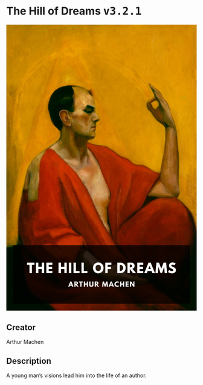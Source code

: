 
# The Hill of Dreams <kbd>v3.2.1</kbd>

<center>
  <img src="./cover-1024.jpg"/>
</center>

## Creator
Arthur Machen

## Description
A young man’s visions lead him into the life of an author.
